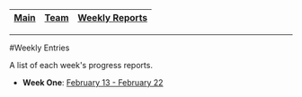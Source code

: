 [Main](../../master/README.md) | [Team](../../master/blurbs/team.md) | [Weekly Reports](#)
------------ | ------------- | -------------
---




#Weekly Entries

A list of each week's progress reports.

- **Week One**: [February 13 - February 22](./week_one.md)
